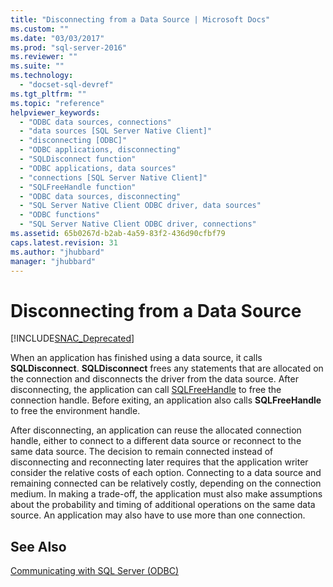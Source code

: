 ```yaml
---
title: "Disconnecting from a Data Source | Microsoft Docs"
ms.custom: ""
ms.date: "03/03/2017"
ms.prod: "sql-server-2016"
ms.reviewer: ""
ms.suite: ""
ms.technology: 
  - "docset-sql-devref"
ms.tgt_pltfrm: ""
ms.topic: "reference"
helpviewer_keywords: 
  - "ODBC data sources, connections"
  - "data sources [SQL Server Native Client]"
  - "disconnecting [ODBC]"
  - "ODBC applications, disconnecting"
  - "SQLDisconnect function"
  - "ODBC applications, data sources"
  - "connections [SQL Server Native Client]"
  - "SQLFreeHandle function"
  - "ODBC data sources, disconnecting"
  - "SQL Server Native Client ODBC driver, data sources"
  - "ODBC functions"
  - "SQL Server Native Client ODBC driver, connections"
ms.assetid: 65b0267d-b2ab-4a59-83f2-436d90cfbf79
caps.latest.revision: 31
ms.author: "jhubbard"
manager: "jhubbard"
---
```

# Disconnecting from a Data Source
[!INCLUDE[SNAC_Deprecated](../../relational-databases/extended-stored-procedures-reference/includes/snac-deprecated.md)]

  When an application has finished using a data source, it calls **SQLDisconnect**. **SQLDisconnect** frees any statements that are allocated on the connection and disconnects the driver from the data source. After disconnecting, the application can call [SQLFreeHandle](../../relational-databases/extended-stored-procedures-reference/sqlfreehandle.md) to free the connection handle. Before exiting, an application also calls **SQLFreeHandle** to free the environment handle.  
  
 After disconnecting, an application can reuse the allocated connection handle, either to connect to a different data source or reconnect to the same data source. The decision to remain connected instead of disconnecting and reconnecting later requires that the application writer consider the relative costs of each option. Connecting to a data source and remaining connected can be relatively costly, depending on the connection medium. In making a trade-off, the application must also make assumptions about the probability and timing of additional operations on the same data source. An application may also have to use more than one connection.  
  
## See Also  
 [Communicating with SQL Server &#40;ODBC&#41;](../../relational-databases/native-client-odbc-communication/communicating-with-sql-server-odbc.md)  
  
  